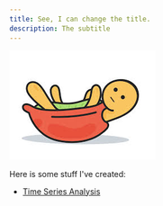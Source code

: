 ```yaml
---
title: See, I can change the title.
description: The subtitle
---
```


![MyPicture](haha.jpg)

Here is some stuff I've created:
- [Time Series Analysis](/timeseries/index.md)
